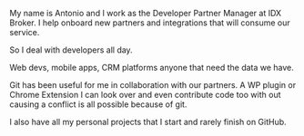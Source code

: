 My name is Antonio and I work as the Developer Partner Manager at IDX Broker. I help onboard new partners and integrations that will consume our service.

So I deal with developers all day.

Web devs, mobile apps, CRM platforms anyone that need the data we have.

Git has been useful for me in collaboration with our partners. A WP plugin or Chrome Extension I can look over and even contribute code too with out causing a conflict is all possible because of git.

I also have all my personal projects that I start and rarely finish on GitHub.
